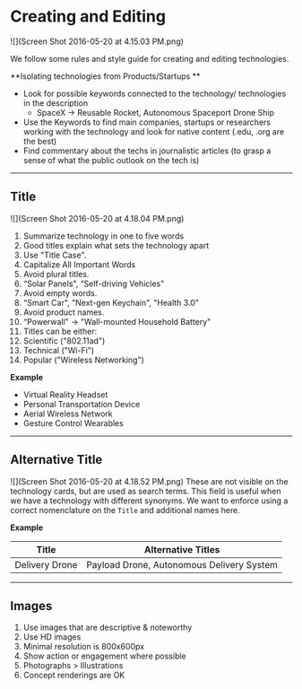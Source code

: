 # Creating and Editing

![](Screen Shot 2016-05-20 at 4.15.03 PM.png)

We follow some rules and style guide for creating and editing technologies.

**Isolating technologies from Products/Startups **

* Look for possible  keywords connected to the technology/ technologies in the description
  * SpaceX -> Reusable Rocket, Autonomous Spaceport Drone Ship
*  Use the Keywords to find main companies, startups or researchers working with the technology and look for native content (.edu, .org are the best) 
* Find commentary about the techs in journalistic articles (to grasp a sense of what the public outlook on the tech is)

---

## Title

![](Screen Shot 2016-05-20 at 4.18.04 PM.png)


1. Summarize technology in one to five words
2. Good titles explain what sets the technology apart
3. Use "Title Case". 
4. Capitalize All Important Words
5. Avoid plural titles. 
  6. “Solar Panels", “Self-driving Vehicles"
7. Avoid empty words. 
  8. “Smart Car", "Next-gen Keychain", "Health 3.0"
8. Avoid product names. 
  9. “Powerwall" → "Wall-mounted Household Battery"
9. Titles can be either:
  10. Scientific ("802.11ad")
  11. Technical ("Wi-Fi")
  12. Popular ("Wireless Networking")

**Example**

* Virtual Reality Headset
* Personal Transportation Device
* Aerial Wireless Network
* Gesture Control Wearables

---

## Alternative Title

![](Screen Shot 2016-05-20 at 4.18.52 PM.png)
These are not visible on the technology cards, but are used as search terms. This field is useful when we have a technology with different synonyms. We want to enforce using a correct nomenclature on the `Title` and additional names here.

**Example**

| Title | Alternative Titles|
|----|---|
| Delivery Drone | Payload Drone, Autonomous Delivery System |

---

## Images

1. Use images that are descriptive & noteworthy
1. Use HD images 
  1. Minimal resolution is 800x600px
2. Show action or engagement where possible
3. Photographs > Illustrations
4. Concept renderings are OK
